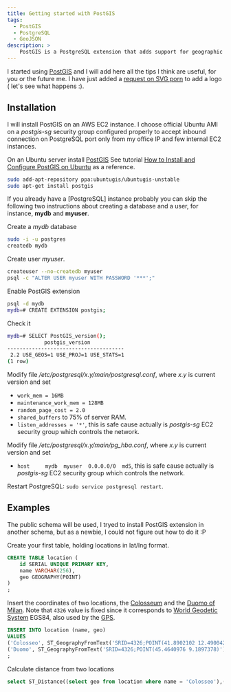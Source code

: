 ```yaml
---
title: Getting started with PostGIS
tags:
  - PostGIS
  - PostgreSQL
  - GeoJSON
description: >
    PostGIS is a PostgreSQL extension that adds support for geographic objects allowing location queries to be run in SQL.
---
```


I started using [PostGIS] and I will add here all the tips I think are useful, for you or the future me.
I have just added a [request on SVG porn](https://github.com/gilbarbara/logos/issues/244) to add a logo ( let's see what happens :).

## Installation

I will install PostGIS on an AWS EC2 instance. I choose official Ubuntu AMI
on a *postgis-sg* security group configured properly to accept inbound
connection on PostgreSQL port only from my office IP and few internal EC2 instances.

On an Ubuntu server install [PostGIS]
See tutorial [How to Install and Configure PostGIS on Ubuntu](https://www.digitalocean.com/community/tutorials/how-to-install-and-configure-postgis-on-ubuntu-14-04) as a reference.

```bash
sudo add-apt-repository ppa:ubuntugis/ubuntugis-unstable
sudo apt-get install postgis
```

If you already have a [PostgreSQL] instance probably you can skip the
following two instructions about creating a database and a user,
for instance, **mydb** and **myuser**.

Create a *mydb* database

```bash
sudo -i -u postgres
createdb mydb
```

Create user *myuser*.

```bash
createuser --no-createdb myuser
psql -c "ALTER USER myuser WITH PASSWORD '***';"
```

Enable PostGIS extension

```bash
psql -d mydb
mydb=# CREATE EXTENSION postgis;
```

Check it

```bash
mydb=# SELECT PostGIS_version();
            postgis_version
--------------------------------------
 2.2 USE_GEOS=1 USE_PROJ=1 USE_STATS=1
(1 row)
```

Modify file */etc/postgresql/x.y/main/postgresql.conf*, where *x.y* is current version and set

* `work_mem = 16MB`
* `maintenance_work_mem = 128MB`
* `random_page_cost = 2.0`
* `shared_buffers` to 75% of server RAM.
* `listen_addresses = '*'`, this is safe cause actually is *postgis-sg* EC2 security group which controls the network.

Modify file */etc/postgresql/x.y/main/pg_hba.conf*, where *x.y* is current version and set

* `host     mydb  myuser  0.0.0.0/0  md5`, this is safe cause actually is *postgis-sg* EC2 security group which controls the network.

Restart PostgreSQL: `sudo service postgresql restart`.

## Examples

The public schema will be used, I tryed to install PostGIS extension in
another schema, but as a newbie, I could not figure out how to do it :P

Create your first table, holding locations in lat/lng format.

```sql
CREATE TABLE location (
	id SERIAL UNIQUE PRIMARY KEY,
	name VARCHAR(256),
	geo GEOGRAPHY(POINT)
)
;
```

Insert the coordinates of two locations, the [Colosseum](https://en.wikipedia.org/wiki/Colosseum) and the [Duomo of Milan](https://en.wikipedia.org/wiki/Milan_Cathedral).
Note that `4326` value is fixed since it corresponds to [World Geodetic System](https://en.wikipedia.org/wiki/World_Geodetic_System) EGS84, also used by the [GPS](https://en.wikipedia.org/wiki/Global_Positioning_System).

```sql
INSERT INTO location (name, geo)
VALUES
('Colosseo', ST_GeographyFromText('SRID=4326;POINT(41.8902102 12.4900422)')),
('Duomo', ST_GeographyFromText('SRID=4326;POINT(45.4640976 9.1897378)'))
;
```

Calculate distance from two locations

```sql
select ST_Distance((select geo from location where name = 'Colosseo'),(select geo from location where name = 'Duomo'))
```

[PostGIS]: http://postgis.net/ "PostGIS"
